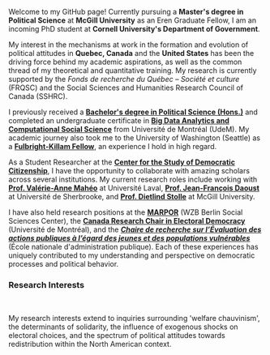 <p>Welcome to my GitHub page! Currently pursuing a <strong>Master's degree in Political Science</strong> at <strong>McGill University</strong> as an Eren Graduate Fellow, I am an incoming PhD student at <strong>Cornell University's Department of Government</strong>. 
<p>
My interest in the mechanisms at work in the formation and evolution of political attitudes in <strong>Quebec, Canada</strong> and the <strong>United States</strong> has been the driving force behind my academic aspirations, as well as the common thread of my theoretical and quantitative training. My research is currently supported by the <i>Fonds de recherche du Québec – Société et culture </i> (FRQSC) and the Social Sciences and Humanities Research Council of Canada (SSHRC).</p>


<p>
  I previously received a
  <a href="https://pol.umontreal.ca/programmes-cours/premier-cycle/baccalaureat-science-politique/" target="_blank" style="font-weight: bold; text-decoration: underline;">Bachelor's degree in Political Science (Hons.)</a> 
  and completed an undergraduate certificate  in 
  <a href="https://admission.umontreal.ca/programmes/microprogramme-de-1er-cycle-en-analyse-des-megadonnees-en-sciences-humaines-et-sociales/" target="_blank" style="font-weight: bold; text-decoration: underline;">Big Data Analytics and Computational Social Science</a> 
  from Université de Montréal (UdeM). My academic journey also took me to the University of Washington (Seattle) as a 
  <a href="https://www.fulbright.ca/programs/killam-fellowships/canadians/recent-award-recipients" target="_blank" style="font-weight: bold; text-decoration: underline;">Fulbright-Killam Fellow</a>, 
  an experience I hold in high regard.
</p>


 <p>
  As a Student Researcher at the 
  <a href="https://csdc-cecd.ca/fr/members/students-fr/?studentid=506" target="_blank" style="font-weight: bold; text-decoration: underline;">Center for the Study of Democratic Citizenship</a>, 
  I have the opportunity to collaborate with amazing scholars across several institutions. My current research roles include working with 
  <a href="https://www.fss.ulaval.ca/notre-faculte/repertoire-du-personnel/valerie-anne-maheo" target="_blank" style="font-weight: bold; text-decoration: underline;">Prof. Valérie-Anne Mahéo</a> at Université Laval, 
  <a href="https://www.usherbrooke.ca/politique-appliquee/ecole/personnel/personnel-enseignant/jean-francois-daoust" target="_blank" style="font-weight: bold; text-decoration: underline;">Prof. Jean-François Daoust</a> at Université de Sherbrooke, and 
  <a href="https://www.mcgill.ca/politicalscience/dietlind-stolle" target="_blank" style="font-weight: bold; text-decoration: underline;">Prof. Dietlind Stolle</a> at McGill University.
</p>


<p>
    I have also held research positions at the 
    <a href="https://manifesto-project.wzb.eu/" target="_blank" style="font-weight: bold; text-decoration: underline;">MARPOR</a> (WZB Berlin Social Sciences Center), 
    the <a href="https://www.chairedemocratie.com/" target="_blank" style="font-weight: bold; text-decoration: underline;">Canada Research Chair in Electoral Democracy</a> (Université de Montréal), and the 
    <em><a href="http://crevaj.ca/" target="_blank" style="font-weight: bold; text-decoration: underline;">Chaire de recherche sur l’Évaluation des actions publiques à l’égard des jeunes et des populations vulnérables</a></em> 
    (École nationale d'administration publique). Each of these experiences has uniquely contributed to my understanding and perspective on democratic processes and political behavior.
</p>

<section id="research-interests">
    <h3>Research Interests</h3>
    <br>
    <p>
        My research interests extend to inquiries surrounding 'welfare chauvinism', the determinants of solidarity, the influence of exogenous shocks on electoral choices, and the spectrum of political attitudes towards redistribution within the North American context.
</body>
</html>
